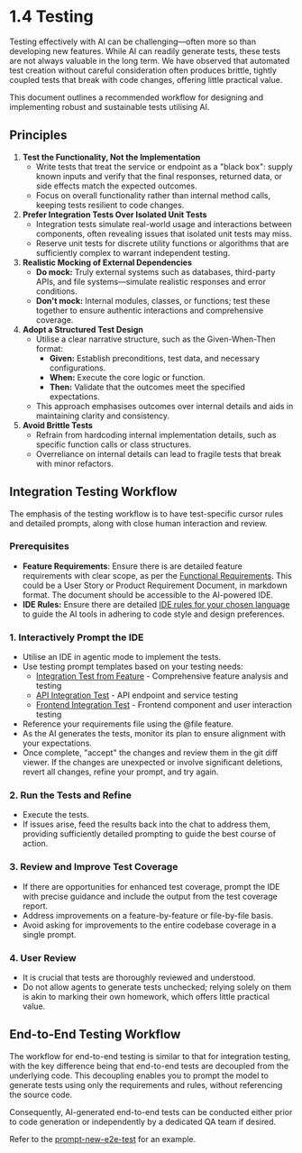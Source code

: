 # 1.4 Testing

Testing effectively with AI can be challenging—often more so than developing new features. While AI can readily generate tests, these tests are not always valuable in the long term. We have observed that automated test creation without careful consideration often produces brittle, tightly coupled tests that break with code changes, offering little practical value.

This document outlines a recommended workflow for designing and implementing robust and sustainable tests utilising AI.

## Principles

1. **Test the Functionality, Not the Implementation**
    - Write tests that treat the service or endpoint as a "black box": supply known inputs and verify that the final responses, returned data, or side effects match the expected outcomes.  
    - Focus on overall functionality rather than internal method calls, keeping tests resilient to code changes.
2. **Prefer Integration Tests Over Isolated Unit Tests**
    - Integration tests simulate real-world usage and interactions between components, often revealing issues that isolated unit tests may miss.  
    - Reserve unit tests for discrete utility functions or algorithms that are sufficiently complex to warrant independent testing.
3. **Realistic Mocking of External Dependencies**
    - **Do mock:** Truly external systems such as databases, third-party APIs, and file systems—simulate realistic responses and error conditions.  
    - **Don't mock:** Internal modules, classes, or functions; test these together to ensure authentic interactions and comprehensive coverage.
4. **Adopt a Structured Test Design**
    - Utilise a clear narrative structure, such as the Given-When-Then format:
        - **Given:** Establish preconditions, test data, and necessary configurations.
        - **When:** Execute the core logic or function.
        - **Then:** Validate that the outcomes meet the specified expectations.
    - This approach emphasises outcomes over internal details and aids in maintaining clarity and consistency.
5. **Avoid Brittle Tests**
    - Refrain from hardcoding internal implementation details, such as specific function calls or class structures.  
    - Overreliance on internal details can lead to fragile tests that break with minor refactors.

## Integration Testing Workflow

The emphasis of the testing workflow is to have test-specific cursor rules and detailed prompts, along with close human interaction and review. 

### Prerequisites

- **Feature Requirements**: Ensure there is are detailed feature requirements with clear scope, as per the [Functional Requirements](01-functional-requirement.md). This could be a User Story or Product Requirement Document, in markdown format. The document should be accessible to the AI-powered IDE.
- **IDE Rules:** Ensure there are detailed [IDE rules for your chosen language](../../ide-rules/languages/README.md) to guide the AI tools in adhering to code style and design preferences.

### 1. Interactively Prompt the IDE

- Utilise an IDE in agentic mode to implement the tests.
- Use testing prompt templates based on your testing needs:
    - [Integration Test from Feature](../../prompt-library/development/prompt-new-integration-test-from-feature.md) - Comprehensive feature analysis and testing
    - [API Integration Test](../../prompt-library/development/prompt-new-api-integration-test.md) - API endpoint and service testing
    - [Frontend Integration Test](../../prompt-library/development/prompt-new-frontend-integration-test.md) - Frontend component and user interaction testing
- Reference your requirements file using the @file feature.
- As the AI generates the tests, monitor its plan to ensure alignment with your expectations.
- Once complete, "accept" the changes and review them in the git diff viewer. If the changes are unexpected or involve significant deletions, revert all changes, refine your prompt, and try again.

### 2. Run the Tests and Refine  

- Execute the tests.
- If issues arise, feed the results back into the chat to address them, providing sufficiently detailed prompting to guide the best course of action.

### 3. Review and Improve Test Coverage  

- If there are opportunities for enhanced test coverage, prompt the IDE with precise guidance and include the output from the test coverage report.
- Address improvements on a feature-by-feature or file-by-file basis.
- Avoid asking for improvements to the entire codebase coverage in a single prompt.

### 4. User Review  

- It is crucial that tests are thoroughly reviewed and understood.  
- Do not allow agents to generate tests unchecked; relying solely on them is akin to marking their own homework, which offers little practical value.

## End-to-End Testing Workflow

The workflow for end-to-end testing is similar to that for integration testing, with the key difference being that end-to-end tests are decoupled from the underlying code. This decoupling enables you to prompt the model to generate tests using only the requirements and rules, without referencing the source code.

Consequently, AI-generated end-to-end tests can be conducted either prior to code generation or independently by a dedicated QA team if desired.

Refer to the [prompt-new-e2e-test](../../prompt-library/development/prompt-new-e2e-test.md) for an example. 